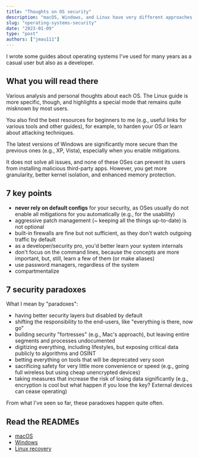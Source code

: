 ```yaml
---
title: "Thoughts on OS security"
description: "macOS, Windows, and Linux have very different approaches of security."
slug: "operating-systems-security"
date: "2023-01-09"
type: "post"
authors: ["jmau111"]
---
```


I wrote some guides about operating systems I've used for many years as a casual user but also as a developer.

## What you will read there

Various analysis and personal thoughts about each OS. The Linux guide is more specific, though, and highlights a special mode that remains quite misknown by most users.

You also find the best resources for beginners to me (e.g., useful links for various tools and other guides), for example, to harden your OS or learn about attacking techniques.

The latest versions of Windows are significantly more secure than the previous ones (e.g., XP, Vista), especially when you enable mitigations.

It does not solve all issues, and none of these OSes can prevent its users from installing malicious third-party apps. However, you get more granularity, better kernel isolation, and enhanced memory protection.

## 7 key points

* **never rely on default configs** for your security, as OSes usually do not enable all mitigations for you automatically (e.g., for the usability)
* aggressive patch management (~ keeping all the things up-to-date) is not optional
* built-in firewalls are fine but not sufficient, as they don't watch outgoing traffic by default
* as a developer/security pro, you'd better learn your system internals
* don't focus on the command lines, because the concepts are more important, but, still, learn a few of them (or make aliases)
* use password managers, regardless of the system
* compartmentalize

## 7 security paradoxes

What I mean by "paradoxes":

* having better security layers but disabled by default
* shifting the responsibility to the end-users, like "everything is there, now go"
* building security "fortresses" (e.g., Mac's approach), but leaving entire segments and processes undocumented
* digitizing everything, including lifestyles, but exposing critical data publicly to algorithms and OSINT
* betting everything on tools that will be deprecated very soon
* sacrificing safety for very little more convenience or speed (e.g., going full wireless but using cheap unencrypted devices)
* taking measures that increase the risk of losing data significantly (e.g., encryption is cool but what happen if you lose the key? External devices can cease operating)

From what I've seen so far, these paradoxes happen quite often.

## Read the READMEs

* [macOS](https://github.com/jmau111-org/macos_security)
* [Windows](https://github.com/jmau111-org/windows_security)
* [Linux recovery](https://github.com/jmau111-org/linux_recovery_abuse)
